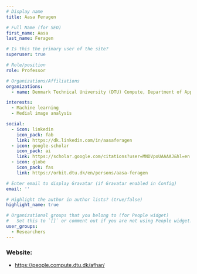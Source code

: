 ```yaml
---
# Display name
title: Aasa Feragen

# Full Name (for SEO)
first_name: Aasa
last_name: Feragen

# Is this the primary user of the site?
superuser: true

# Role/position
role: Professor

# Organizations/Affiliations
organizations:
  - name: Denmark Technical University (DTU) Compute, Department of Applied Mathematics and Computer Science

interests:
  - Machine learning
  - Medial image analysis

social:
  - icon: linkedin
    icon_pack: fab
    link: https://dk.linkedin.com/in/aasaferagen
  - icon: google-scholar
    icon_pack: ai
    link: https://scholar.google.com/citations?user=MNDVpoUAAAAJ&hl=en
  - icon: globe
    icon_pack: fas
    link: https://orbit.dtu.dk/en/persons/aasa-feragen

# Enter email to display Gravatar (if Gravatar enabled in Config)
email: ''

# Highlight the author in author lists? (true/false)
highlight_name: true

# Organizational groups that you belong to (for People widget)
#   Set this to `[]` or comment out if you are not using People widget.
user_groups:
  - Researchers
---
```

### Website:
- https://people.compute.dtu.dk/afhar/
